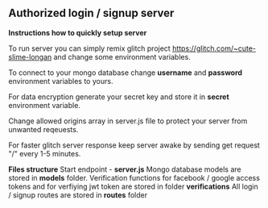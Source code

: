 ﻿## **Authorized login / signup server**

**Instructions how to quickly setup server**

To run server you can simply remix glitch project https://glitch.com/~cute-slime-longan and change some environment variables.

To connect to your mongo database change **username** and **password** environment variables to yours.

For data encryption generate your secret key and store it in **secret** environment variable.

Change allowed origins array in server.js file to protect your server from unwanted reqeuests.

For faster glitch server response keep server awake by sending get request "/" every 1-5 minutes.

**Files structure**
Start endpoint - **server.js**
Mongo database models are stored in **models** folder.
Verification functions for facebook / google access tokens and for verfiying jwt token are stored in folder **verifications**
All login / signup routes are stored in **routes** folder
